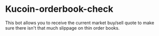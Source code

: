 # Kucoin-orderbook-check
This bot allows you to receive the current market buy/sell quote to make sure there isn't that much slippage on thin order books.
